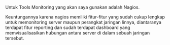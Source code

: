 Untuk Tools Monitoring yang akan saya gunakan adalah Nagios.

Keuntungannya karena nagios memiliki fitur-fitur yang sudah cukup lengkap untuk memonitoring server maupun perangkat jaringan linnya, diantaranya terdapat fitur reporting dan sudah terdapat dashboard yang memvisualisasikan hubungan antara server di dalam sebuah jaringan tersebut.
